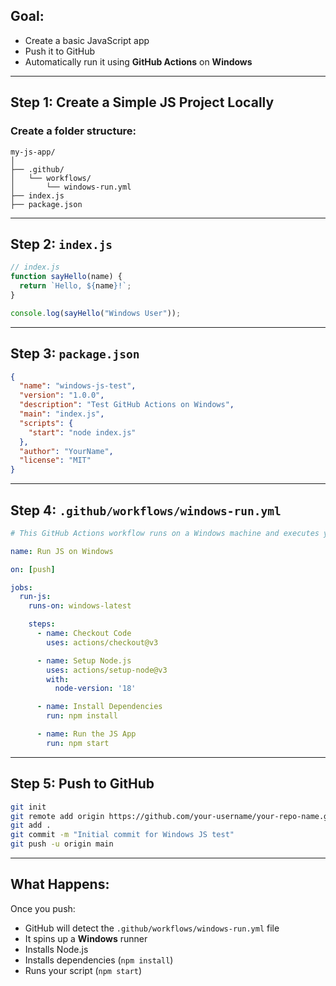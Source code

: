 ##  Goal:

* Create a basic JavaScript app
* Push it to GitHub
* Automatically run it using **GitHub Actions** on **Windows**

---

##  Step 1: Create a Simple JS Project Locally

### Create a folder structure:

```
my-js-app/
│
├── .github/
│   └── workflows/
│       └── windows-run.yml
├── index.js
├── package.json
```

---

##  Step 2: `index.js`

```js
// index.js
function sayHello(name) {
  return `Hello, ${name}!`;
}

console.log(sayHello("Windows User"));
```

---

##  Step 3: `package.json`

```json
{
  "name": "windows-js-test",
  "version": "1.0.0",
  "description": "Test GitHub Actions on Windows",
  "main": "index.js",
  "scripts": {
    "start": "node index.js"
  },
  "author": "YourName",
  "license": "MIT"
}
```

---

##  Step 4: `.github/workflows/windows-run.yml`

```yaml
# This GitHub Actions workflow runs on a Windows machine and executes your JS code

name: Run JS on Windows

on: [push]

jobs:
  run-js:
    runs-on: windows-latest

    steps:
      - name: Checkout Code
        uses: actions/checkout@v3

      - name: Setup Node.js
        uses: actions/setup-node@v3
        with:
          node-version: '18'

      - name: Install Dependencies
        run: npm install

      - name: Run the JS App
        run: npm start
```

---

##  Step 5: Push to GitHub

```bash
git init
git remote add origin https://github.com/your-username/your-repo-name.git
git add .
git commit -m "Initial commit for Windows JS test"
git push -u origin main
```

---

##  What Happens:

Once you push:

* GitHub will detect the `.github/workflows/windows-run.yml` file
* It spins up a **Windows** runner
* Installs Node.js
* Installs dependencies (`npm install`)
* Runs your script (`npm start`)

